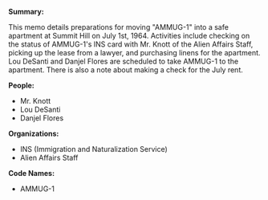 **Summary:**

This memo details preparations for moving "AMMUG-1" into a safe apartment at Summit Hill on July 1st, 1964. Activities include checking on the status of AMMUG-1's INS card with Mr. Knott of the Alien Affairs Staff, picking up the lease from a lawyer, and purchasing linens for the apartment. Lou DeSanti and Danjel Flores are scheduled to take AMMUG-1 to the apartment. There is also a note about making a check for the July rent.

**People:**

*   Mr. Knott
*   Lou DeSanti
*   Danjel Flores

**Organizations:**

*   INS (Immigration and Naturalization Service)
*   Alien Affairs Staff

**Code Names:**

*   AMMUG-1